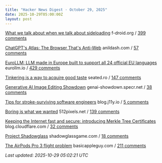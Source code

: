 ```yaml
---
title: "Hacker News Digest · October 29, 2025"
date: 2025-10-29T05:00:00Z
layout: post
---
```


[What we talk about when we talk about sideloading](https://f-droid.org/2025/10/28/sideloading.html)  f-droid.org / [399 comments](https://news.ycombinator.com/item?id=45736479)

[ChatGPT's Atlas: The Browser That's Anti-Web](https://www.anildash.com//2025/10/22/atlas-anti-web-browser/)  anildash.com / [57 comments](https://news.ycombinator.com/item?id=45702397)

[EuroLLM: LLM made in Europe built to support all 24 official EU languages](https://eurollm.io/)  eurollm.io / [429 comments](https://news.ycombinator.com/item?id=45733707)

[Tinkering is a way to acquire good taste](https://seated.ro/blog/tinkering-a-lost-art)  seated.ro / [147 comments](https://news.ycombinator.com/item?id=45739499)

[Generative AI Image Editing Showdown](https://genai-showdown.specr.net/image-editing)  genai-showdown.specr.net / [38 comments](https://news.ycombinator.com/item?id=45739080)

[Tips for stroke-surviving software engineers](https://blog.j11y.io/2025-10-29_stroke_tips_for_engineers/)  blog.j11y.io / [5 comments](https://news.ycombinator.com/item?id=45742419)

[Boring is what we wanted](https://512pixels.net/2025/10/boring-is-what-we-wanted/)  512pixels.net / [139 comments](https://news.ycombinator.com/item?id=45738247)

[Keeping the Internet fast and secure: introducing Merkle Tree Certificates](https://blog.cloudflare.com/bootstrap-mtc/)  blog.cloudflare.com / [32 comments](https://news.ycombinator.com/item?id=45740214)

[Project Shadowglass](https://shadowglassgame.com)  shadowglassgame.com / [18 comments](https://news.ycombinator.com/item?id=45741391)

[The AirPods Pro 3 flight problem](https://basicappleguy.com/basicappleblog/the-airpods-pro-3-flight-problem)  basicappleguy.com / [211 comments](https://news.ycombinator.com/item?id=45733329)


_Last updated: 2025-10-29 05:02:21 UTC_
